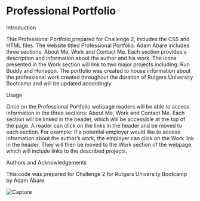 # Professional Portfolio 

Introduction

This Professional Portfolio,prepared for Challenge 2, includes the CSS and HTML files. The website titled Professional Portfolio: Adam Abare includes three sections: About Me, Work and Contact Me. Each section provides a description and information about the author and his work. The icons presented in the Work section will link to two major projects including: Run Buddy and Horiseon. The portfolio was created to house information about the professional work created throughout the duration of Rutgers University Bootcamp and will be updated accordingly.

Usage 

Once on the Professional Portfolio webpage readers will be able to access information in the three sections: About Me, Work and Contact Me. Each section will be linked in the header, which will be accessible at the top of the page. A reader can click on the links in the header and be moved to each section. For example: if a potential employer would like to access information about the author’s work, the employer can click on the Work link in the header. They will then be moved to the Work section of the webpage which will include links to the described projects. 

Authors and Acknowledgements

This code was prepared for Challenge 2 for Rutgers University Bootcamp by Adam Abare


![Capture](https://user-images.githubusercontent.com/88077451/132149824-55964e09-da7b-4a74-8e44-78a418e631da.PNG)
